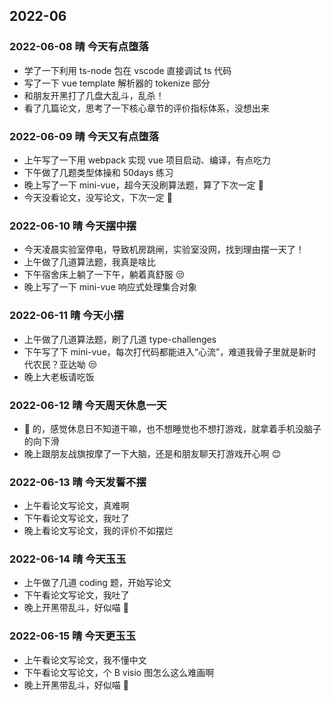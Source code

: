 ## 2022-06

### 2022-06-08 晴 今天有点堕落

- 学了一下利用 ts-node 包在 vscode 直接调试 ts 代码
- 写了一下 vue template 解析器的 tokenize 部分
- 和朋友开黑打了几盘大乱斗，乱杀！
- 看了几篇论文，思考了一下核心章节的评价指标体系，没想出来

### 2022-06-09 晴 今天又有点堕落

- 上午写了一下用 webpack 实现 vue 项目启动、编译，有点吃力
- 下午做了几题类型体操和 50days 练习
- 晚上写了一下 mini-vue，超今天没刷算法题，算了下次一定 🏴󠁧󠁢󠁥󠁮󠁧󠁿
- 今天没看论文，没写论文，下次一定 🏴󠁧󠁢󠁥󠁮󠁧󠁿

### 2022-06-10 晴 今天摆中摆

- 今天凌晨实验室停电，导致机房跳闸，实验室没网，找到理由摆一天了！
- 上午做了几道算法题，我真是啥比
- 下午宿舍床上躺了一下午，躺着真舒服 😒
- 晚上写了一下 mini-vue 响应式处理集合对象

### 2022-06-11 晴 今天小摆

- 上午做了几道算法题，刷了几道 type-challenges
- 下午写了下 mini-vue，每次打代码都能进入“心流”，难道我骨子里就是新时代农民？亚达呦 😒
- 晚上大老板请吃饭

### 2022-06-12 晴 今天周天休息一天

- 🐴 的，感觉休息日不知道干嘛，也不想睡觉也不想打游戏，就拿着手机没脑子的向下滑
- 晚上跟朋友战旗按摩了一下大脑，还是和朋友聊天打游戏开心啊 😊

### 2022-06-13 晴 今天发誓不摆

- 上午看论文写论文，真难啊
- 下午看论文写论文，我吐了
- 晚上看论文写论文，我的评价不如摆烂

### 2022-06-14 晴 今天玉玉

- 上午做了几道 coding 题，开始写论文
- 下午看论文写论文，我吐了
- 晚上开黑带乱斗，好似喵 🤑

### 2022-06-15 晴 今天更玉玉

- 上午看论文写论文，我不懂中文
- 下午看论文写论文，个 B visio 图怎么这么难画啊
- 晚上开黑带乱斗，好似喵 🤑
